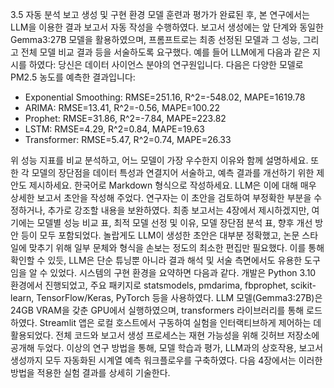 3.5 자동 분석 보고 생성 및 구현 환경
모델 훈련과 평가가 완료된 후, 본 연구에서는 LLM을 이용한 결과 보고서 자동 작성을 수행하였다. 보고서 생성에는 앞 단계와 동일한 Gemma3:27B 모델을 활용하였으며, 프롬프트로는 최종 선정된 모델과 그 성능, 그리고 전체 모델 비교 결과 등을 서술하도록 요구했다. 예를 들어 LLM에게 다음과 같은 지시를 하였다:
당신은 데이터 사이언스 분야의 연구원입니다. 다음은 다양한 모델로 PM2.5 농도를 예측한 결과입니다:

- Exponential Smoothing: RMSE=251.16, R^2=-548.02, MAPE=1619.78
- ARIMA: RMSE=13.41, R^2=-0.56, MAPE=100.22
- Prophet: RMSE=31.86, R^2=-7.84, MAPE=223.82
- LSTM: RMSE=4.29, R^2=0.84, MAPE=19.63
- Transformer: RMSE=5.47, R^2=0.74, MAPE=26.33

위 성능 지표를 비교 분석하고, 어느 모델이 가장 우수한지 이유와 함께 설명하세요. 또한 각 모델의 장단점을 데이터 특성과 연결지어 서술하고, 예측 결과를 개선하기 위한 제안도 제시하세요. 한국어로 Markdown 형식으로 작성하세요.
LLM은 이에 대해 매우 상세한 보고서 초안을 작성해 주었다. 연구자는 이 초안을 검토하여 부정확한 부분을 수정하거나, 추가로 강조할 내용을 보완하였다. 최종 보고서는 4장에서 제시하겠지만, 여기에는 모델별 성능 비교 표, 최적 모델 선정 및 이유, 모델 장단점 분석 표, 향후 개선 방안 등이 모두 포함되었다. 놀랍게도 LLM이 생성한 초안은 대부분 정확했고, 논문 스타일에 맞추기 위해 일부 문체와 형식을 손보는 정도의 최소한 편집만 필요했다. 이를 통해 확인할 수 있듯, LLM은 단순 튜닝뿐 아니라 결과 해석 및 서술 측면에서도 유용한 도구임을 알 수 있었다.
시스템의 구현 환경을 요약하면 다음과 같다. 개발은 Python 3.10 환경에서 진행되었고, 주요 패키지로 statsmodels, pmdarima, fbprophet, scikit-learn, TensorFlow/Keras, PyTorch 등을 사용하였다. LLM 모델(Gemma3:27B)은 24GB VRAM을 갖춘 GPU에서 실행하였으며, transformers 라이브러리를 통해 로드하였다. Streamlit 앱은 로컬 호스트에서 구동하여 실험을 인터랙티브하게 제어하는 데 활용되었다. 전체 코드와 보고서 생성 프로세스는 재현 가능성을 위해 깃허브 저장소에 공개해 두었다.
이상의 연구 방법을 통해, 모델 학습과 평가, LLM과의 상호작용, 보고서 생성까지 모두 자동화된 시계열 예측 워크플로우를 구축하였다. 다음 4장에서는 이러한 방법을 적용한 실험 결과를 상세히 기술한다.
